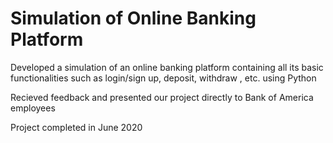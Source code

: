 # Simulation of Online Banking Platform
Developed a simulation of an online banking platform containing all its basic functionalities such as login/sign up, deposit, withdraw , etc. using Python

Recieved feedback and presented our project directly to Bank of America employees

Project completed in June 2020
